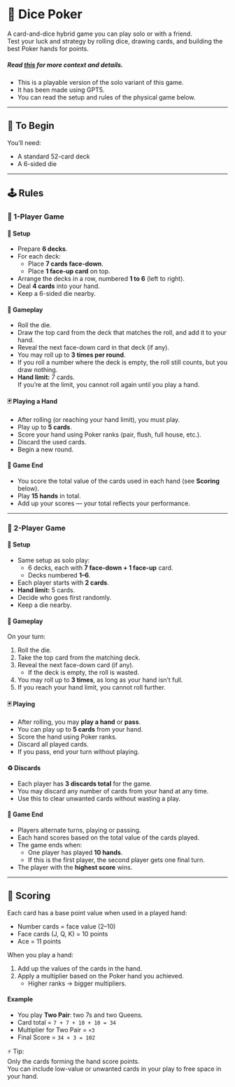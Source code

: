 # 🎲 Dice Poker

A card-and-dice hybrid game you can play solo or with a friend.  
Test your luck and strategy by rolling dice, drawing cards, and building the best Poker hands for points.

##### Read [this](https://gamedesignbites.substack.com/p/free-poker-style-card-game) for more context and details.
- This is a playable version of the solo variant of this game.
- It has been made using GPT5.
- You can read the setup and rules of the physical game below.

---

## 🌱 To Begin
You’ll need:
- A standard 52-card deck
- A 6-sided die

---

## 🕹️ Rules

### 👤 1-Player Game

#### 🎴 Setup
- Prepare **6 decks**.
- For each deck:
  - Place **7 cards face-down**.
  - Place **1 face-up card** on top.
- Arrange the decks in a row, numbered **1 to 6** (left to right).
- Deal **4 cards** into your hand.
- Keep a 6-sided die nearby.

#### 🎲 Gameplay
- Roll the die.
- Draw the top card from the deck that matches the roll, and add it to your hand.
- Reveal the next face-down card in that deck (if any).
- You may roll up to **3 times per round**.
- If you roll a number where the deck is empty, the roll still counts, but you draw nothing.
- **Hand limit:** 7 cards.  
  If you’re at the limit, you cannot roll again until you play a hand.

#### 🃏 Playing a Hand
- After rolling (or reaching your hand limit), you must play.
- Play up to **5 cards**.
- Score your hand using Poker ranks (pair, flush, full house, etc.).
- Discard the used cards.
- Begin a new round.

#### 🏁 Game End
- You score the total value of the cards used in each hand (see **Scoring** below).
- Play **15 hands** in total.
- Add up your scores — your total reflects your performance.

---

### 👥 2-Player Game

#### 🎴 Setup
- Same setup as solo play:
  - 6 decks, each with **7 face-down + 1 face-up** card.
  - Decks numbered **1–6**.
- Each player starts with **2 cards**.
- **Hand limit:** 5 cards.
- Decide who goes first randomly.
- Keep a die nearby.

#### 🎲 Gameplay
On your turn:
1. Roll the die.  
2. Take the top card from the matching deck.  
3. Reveal the next face-down card (if any).  
   - If the deck is empty, the roll is wasted.  
4. You may roll up to **3 times**, as long as your hand isn’t full.  
5. If you reach your hand limit, you cannot roll further.  

#### 🃏 Playing
- After rolling, you may **play a hand** or **pass**.
- You can play up to **5 cards** from your hand.
- Score the hand using Poker ranks.
- Discard all played cards.
- If you pass, end your turn without playing.

#### ♻️ Discards
- Each player has **3 discards total** for the game.
- You may discard any number of cards from your hand at any time.
- Use this to clear unwanted cards without wasting a play.

#### 🏁 Game End
- Players alternate turns, playing or passing.
- Each hand scores based on the total value of the cards played.
- The game ends when:
  - One player has played **10 hands**.  
  - If this is the first player, the second player gets one final turn.  
- The player with the **highest score** wins.

---

## 💯 Scoring

Each card has a base point value when used in a played hand:
- Number cards = face value (2–10)
- Face cards (J, Q, K) = 10 points
- Ace = 11 points

When you play a hand:
1. Add up the values of the cards in the hand.
2. Apply a multiplier based on the Poker hand you achieved.  
   - Higher ranks → bigger multipliers.

#### Example
- You play **Two Pair**: two 7s and two Queens.  
- Card total = `7 + 7 + 10 + 10 = 34`  
- Multiplier for Two Pair = `×3`  
- Final Score = `34 × 3 = 102`

⚡ Tip:  
Only the cards forming the hand score points.  
You can include low-value or unwanted cards in your play to free space in your hand.
